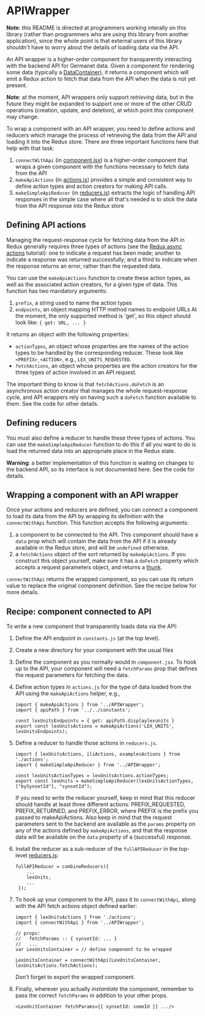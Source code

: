 # APIWrapper

**Note**: this README is directed at programmers working interally on
this library (rather than programmers who are *using* this library
from another application), since the whole point is that external
users of this library shouldn't have to worry about the details of
loading data via the API.

An API wrapper is a higher-order component for transparently
interacting with the backend API for Germanet data.  Given a component
for rendering some data (typically a
[DataContainer](../DataContainer)), it returns a component which will
emit a Redux action to fetch that data from the API when the data is
not yet present.

**Note**: at the moment, API wrappers only support *retrieving* data,
but in the future they might be expanded to support one or more of the
other CRUD operations (creation, update, and deletion), at which point
this component may change.

To wrap a component with an API wrapper, you need to define actions
and reducers which manage the process of retrieving the data from the
API and loading it into the Redux store.  There are three important
functions here that help with that task:

1. `connectWithApi` (in [component.jsx](./component.jsx)) is a
    higher-order component that wraps a given component with the
    functions necessary to fetch data from the API
2. `makeApiActions` (in [actions.js](./actions.js)) provides a simple
    and consistent way to define action types and action creators for
    making API calls.
3. `makeSimpleApiReducer` (in [reducers.js](./reducers.js)) extracts
    the logic of handling API responses in the simple case where all
    that's needed is to stick the data from the API response into the
    Redux store

## Defining API actions

Managing the request-response cycle for fetching data from the API in
Redux generally requires three types of actions (see the [Redux async
actions](https://redux.js.org/advanced/async-actions) tutorial): one
to indicate a request has been made; another to indicate a response
was returned successfully; and a third to indicate when the response
returns an error, rather than the requested data.

You can use the `makeApiActions` function to create these action
types, as well as the associated action creators, for a given type of
data.  This function has two mandatory arguments:

  1. `prefix`, a string used to name the action types
  2. `endpoints`, an object mapping HTTP method names to endpoint URLs
     At the moment, the only supported method is 'get', so this object
     should look like: `{ get: URL, ... }`

It returns an object with the following properties:

  - `actionTypes`, an object whose properties are the names of the
    action types to be handled by the corresponding reducer.  These
    look like `<PREFIX>_<ACTION>`, e.g., `LEX_UNITS_REQUESTED`.
  - `fetchActions`, an object whose properties are the action creators
    for the three types of action involved in an API request.

The important thing to know is that `fetchActions.doFetch` is an
asynchronous action creator that manages the whole request-response
cycle, and API wrappers rely on having such a `doFetch` function
available to them.  See the code for other details.

## Defining reducers

You must also define a reducer to handle these three types of
actions.  You can use the `makeSimpleApiReducer` function to do this
if all you want to do is load the returned data into an appropriate
place in the Redux state.

**Warning**: a better implementation of this function is waiting on
changes to the backend API, so its interface is not documented here.
See the code for details.

## Wrapping a component with an API wrapper

Once your actions and reducers are defined, you can connect a
component to load its data from the API by wrapping its definition
with the `connectWithApi` function.  This function accepts the
following arguments:

  1. a component to be connected to the API.  This component should
     have a `data` prop which will contain the data from the API if it
     is already available in the Redux store, and will be `undefined`
     otherwise.
  1. a `fetchActions` object of the sort returned by
     `makeApiActions`. If you construct this object yourself, make
     sure it has a `doFetch` property which accepts a request
     parameters object, and returns a
     [thunk](https://redux.js.org/advanced/async-actions#async-action-creators).

`connectWithApi` returns the wrapped component, so you can use its
return value to replace the original component definition.  See the
recipe below for more details.

## Recipe: component connected to API

To write a new component that transparently loads data via the API:

  1. Define the API endpoint in `constants.js` (at the top level).
  
  1. Create a new directory for your component with the usual files

  1. Define the component as you normally would in `component.jsx`.
     To hook up to the API, your component will need a `fetchParams`
     prop that defines the request parameters for fetching the data.

  1. Define action types in `actions.js` for the type of data loaded
     from the API using the `makeApiActions` helper, e.g.,
     ```
     import { makeApiActions } from '../APIWrapper';
     import { apiPath } from '../../constants';
     
     const lexUnitsEndpoints = { get: apiPath.displaylexunits }
     export const lexUnitsActions = makeApiActions('LEX_UNITS', lexUnitsEndpoints);
     ```
     
  1. Define a reducer to handle those actions in `reducers.js`.
     ```
     import { lexUnitsActions, iliActions, examplesActions } from './actions';
     import { makeSimpleApiReducer } from '../APIWrapper';

     const lexUnitsActionTypes = lexUnitsActions.actionTypes;
     export const lexUnits = makeSimpleApiReducer(lexUnitsActionTypes, ["bySynsetId"], "synsetId");
     ```

     If you need to write the reducer yourself, keep in mind that this
     reducer should handle at least three different actions:
     PREFIX_REQUESTED, PREFIX_RETURNED, and PREFIX_ERROR, where PREFIX
     is the prefix you passed to makeApiActions.  Also keep in mind
     that the request parameters sent to the backend are available as
     the `params` property on any of the actions defined by
     `makeApiActions`, and that the response data will be available on
     the `data` property of a (successful) response.

  1. Install the reducer as a sub-reducer of the `fullAPIReducer` in the
     top-level [reducers.js](../../reducers.js):
     ```
     fullAPIReducer = combineReducers({
         ...
         lexUnits,
         ...
      });
     ```
     
  1. To hook up your component to the API, pass it to
     `connectWithApi`, along with the API fetch actions object defined earlier: 
     ```
     import { lexUnitsActions } from './actions';
     import { connectWithApi } from '../APIWrapper';

     // props:
     //   fetchParams :: { synsetId: ... }
     //   ...
     var LexUnitsContainer = // define component to be wrapped

     LexUnitsContainer = connectWithApi(LexUnitsContainer, lexUnitsActions.fetchActions);
     ```
     Don't forget to export the wrapped component.

  1. Finally, wherever you actually *instantiate* the component,
     remember to pass the correct `fetchParams` in addition to your
     other props.
     ```
     <LexUnitContainer fetchParams={{ synsetId: someId }} .../>
     ```
     
     
